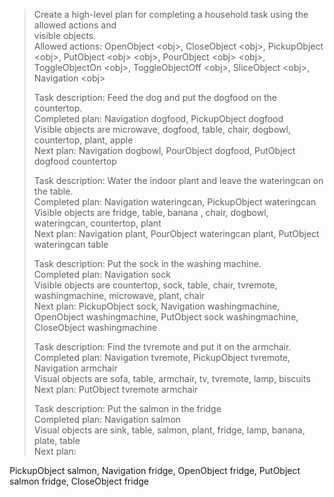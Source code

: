 > Create a high-level plan for completing a household task using the allowed actions and  
visible objects.  
> Allowed actions: OpenObject \<obj\>, CloseObject \<obj\>, PickupObject \<obj\>, PutObject \<obj\> \<obj\>, PourObject \<obj\> \<obj\>, ToggleObjectOn \<obj\>, ToggleObjectOff \<obj\>, SliceObject \<obj\>, Navigation \<obj\>  
>   
>   
> Task description: Feed the dog and put the dogfood on the countertop.  
> Completed plan: Navigation dogfood, PickupObject dogfood  
> Visible objects are microwave, dogfood, table, chair, dogbowl, countertop, plant, apple  
> Next plan: Navigation dogbowl, PourObject dogfood, PutObject dogfood countertop  
>   
> Task description: Water the indoor plant and leave the wateringcan on the table.  
> Completed plan: Navigation wateringcan, PickupObject wateringcan  
> Visible objects are fridge, table, banana , chair, dogbowl, wateringcan, countertop, plant  
> Next plan: Navigation plant, PourObject wateringcan plant, PutObject wateringcan table  
>   
> Task description: Put the sock in the washing machine.  
> Completed plan: Navigation sock  
> Visible objects are countertop, sock, table, chair, tvremote, washingmachine, microwave, plant, chair  
> Next plan: PickupObject sock, Navigation washingmachine, OpenObject washingmachine, PutObject sock washingmachine, CloseObject washingmachine  
>   
> Task description: Find the tvremote and put it on the armchair.  
> Completed plan: Navigation tvremote, PickupObject tvremote, Navigation armchair  
> Visual objects are sofa, table, armchair, tv, tvremote, lamp, biscuits  
> Next plan: PutObject tvremote armchair  
>   
> Task description: Put the salmon in the fridge  
> Completed plan: Navigation salmon  
> Visual objects are sink, table, salmon, plant, fridge, lamp, banana, plate, table  
> Next plan:  
>  
PickupObject salmon, Navigation fridge, OpenObject fridge, PutObject salmon fridge, CloseObject fridge  
